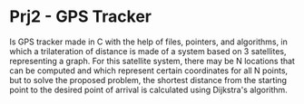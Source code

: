 # Prj2 - GPS Tracker
Is GPS tracker made in C with the help of files, pointers, and algorithms, in which a trilateration of distance is made of a 
system based on 3 satellites, representing a graph. 
For this satellite system, there may be N locations that can be computed and which represent certain coordinates for all N points, 
but to solve the proposed problem, the shortest distance from the starting point to the desired point of arrival is calculated 
using Dijkstra's algorithm.
